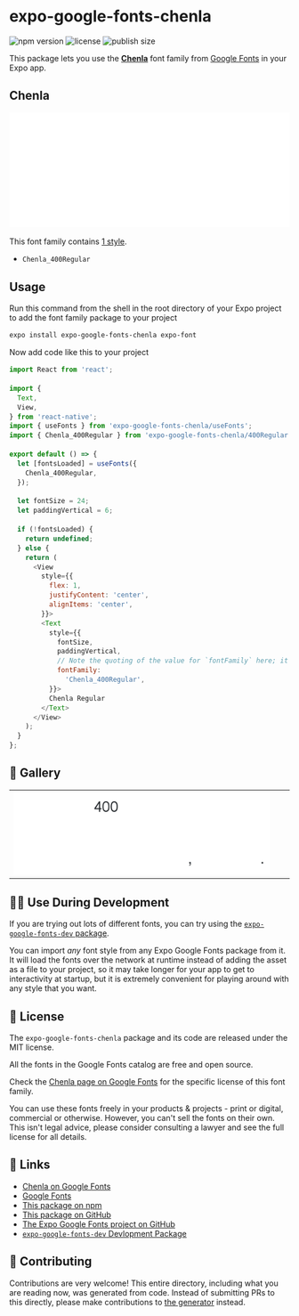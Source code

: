 # expo-google-fonts-chenla

![npm version](https://flat.badgen.net/npm/v/expo-google-fonts-chenla)
![license](https://flat.badgen.net/github/license/expo/google-fonts)
![publish size](https://flat.badgen.net/packagephobia/install/expo-google-fonts-chenla)

This package lets you use the [**Chenla**](https://fonts.google.com/specimen/Chenla) font family from [Google Fonts](https://fonts.google.com/) in your Expo app.

## Chenla

![Chenla](./font-family.png)

This font family contains [1 style](#-gallery).

- `Chenla_400Regular`

## Usage

Run this command from the shell in the root directory of your Expo project to add the font family package to your project
```sh
expo install expo-google-fonts-chenla expo-font
```

Now add code like this to your project
```js
import React from 'react';

import {
  Text,
  View,
} from 'react-native';
import { useFonts } from 'expo-google-fonts-chenla/useFonts';
import { Chenla_400Regular } from 'expo-google-fonts-chenla/400Regular';

export default () => {
  let [fontsLoaded] = useFonts({
    Chenla_400Regular,
  });

  let fontSize = 24;
  let paddingVertical = 6;

  if (!fontsLoaded) {
    return undefined;
  } else {
    return (
      <View
        style={{
          flex: 1,
          justifyContent: 'center',
          alignItems: 'center',
        }}>
        <Text
          style={{
            fontSize,
            paddingVertical,
            // Note the quoting of the value for `fontFamily` here; it expects a string!
            fontFamily:
              'Chenla_400Regular',
          }}>
          Chenla Regular
        </Text>
      </View>
    );
  }
};

```

## 🔡 Gallery


||||
|-|-|-|
|![Chenla_400Regular](.//400Regular/Chenla_400Regular.ttf.png)||||


## 👩‍💻 Use During Development

If you are trying out lots of different fonts, you can try using the [`expo-google-fonts-dev` package](https://github.com/freeboub/google-fonts/tree/master/font-packages/dev#readme).

You can import *any* font style from any Expo Google Fonts package from it. It will load the fonts
over the network at runtime instead of adding the asset as a file to your project, so it may take longer
for your app to get to interactivity at startup, but it is extremely convenient
for playing around with any style that you want.

## 📖 License

The `expo-google-fonts-chenla` package and its code are released under the MIT license.

All the fonts in the Google Fonts catalog are free and open source.

Check the [Chenla page on Google Fonts](https://fonts.google.com/specimen/Chenla) for the specific license of this font family.

You can use these fonts freely in your products & projects - print or digital, commercial or otherwise. However, you can't sell the fonts on their own. This isn't legal advice, please consider consulting a lawyer and see the full license for all details.

## 🔗 Links

- [Chenla on Google Fonts](https://fonts.google.com/specimen/Chenla)
- [Google Fonts](https://fonts.google.com/)
- [This package on npm](https://www.npmjs.com/package/expo-google-fonts-chenla)
- [This package on GitHub](https://github.com/freeboub/google-fonts/tree/master/font-packages/chenla)
- [The Expo Google Fonts project on GitHub](https://github.com/freeboub/google-fonts)
- [`expo-google-fonts-dev` Devlopment Package](https://github.com/freeboub/google-fonts/tree/master/font-packages/dev)

## 🤝 Contributing

Contributions are very welcome! This entire directory, including what you are reading now, was generated from code. Instead of submitting PRs to this directly, please make contributions to [the generator](https://github.com/freeboub/google-fonts/tree/master/packages/generator) instead.
